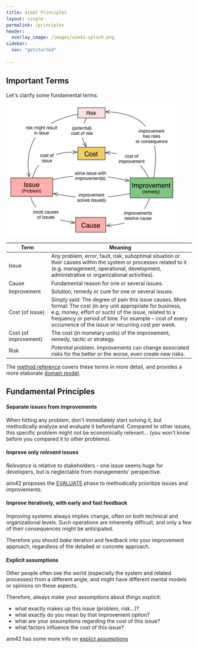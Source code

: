 ```yaml
---
title: aim42 Principles
layout: single
permalink: /principles
header:
  overlay_image: /images/aim42-splash.png
sidebar:
  nav: "getstarted"

---
```


## Important Terms
Let's clarify some fundamental terms:

![aim42 Domain Model](/images/aim42-concept-map.png)

| Term   | Meaning |
|--------|---------|
|Issue | Any problem, error, fault, risk, suboptimal situation or their causes within the system or processes related to it (e.g. management, operational, development, administrative or organizational activities). |
|Cause | Fundamental reason for one or several issues. |
|Improvement | Solution, remedy or cure for one or several issues.|
|Cost (of issue) | Simply said: The degree of pain this issue causes. More formal: The cost (in any unit appropriate for business, e.g. money, effort or such) of the issue, related to a frequency or period of time. For example – cost of every occurrence of the issue or recurring cost per week.|
|Cost (of improvement) | The cost (in monetary units) of the improvement, remedy, tactic or strategy.|
|Risk | _Potential_ problem. Improvements can change associated risks for the better or the worse, even create new risks.

The [method reference](https://aim42.github.io/#_common_terminology) covers these terms in more detail, and provides a more elaborate [domain model](https://aim42.github.io/#Domain-Model).

## Fundamental Principles

#### Separate issues from improvements
When hitting any problem, don't immediately start solving it, but methodically analyze and evaluate it beforehand. Compared to other issues, this specific problem might not be economically relevant... (you won't know before you compared it to other problems).

#### Improve only _relevant_ issues
_Relevance_ is relative to stakeholders - one issue seems huge for developers, but is neglectable from managements' perspective.

aim42 proposes the [EVALUATE](http://aim42.github.io/#Evaluate) phase to methodically prioritize issues and improvements.

#### Improve iteratively, with early and fast feedback
Improving systems always implies change, often on both technical and organizational levels. Such operations
are inherently difficult, and only a few of their consequences might be anticipated.

Therefore you should _bake_ iteration and feedback into your improvement approach, regardless of the detailed or concrete approach.

#### Explicit assumptions
Other people often see the world (especially the system and related processes) from a different angle, and might have different mental models
or opinions on these aspects.

Therefore, always make your assumptions about _things_ explicit:

* what exactly makes up this issue (problem, risk...)?
* what exactly do you mean by that improvement option?
* what are your assumptions regarding the cost of this issue?
* what factors influence the cost of this issue?

aim42 has some more info on [explict assumptions](https://aim42.github.io/#Explicit-Assumption)
